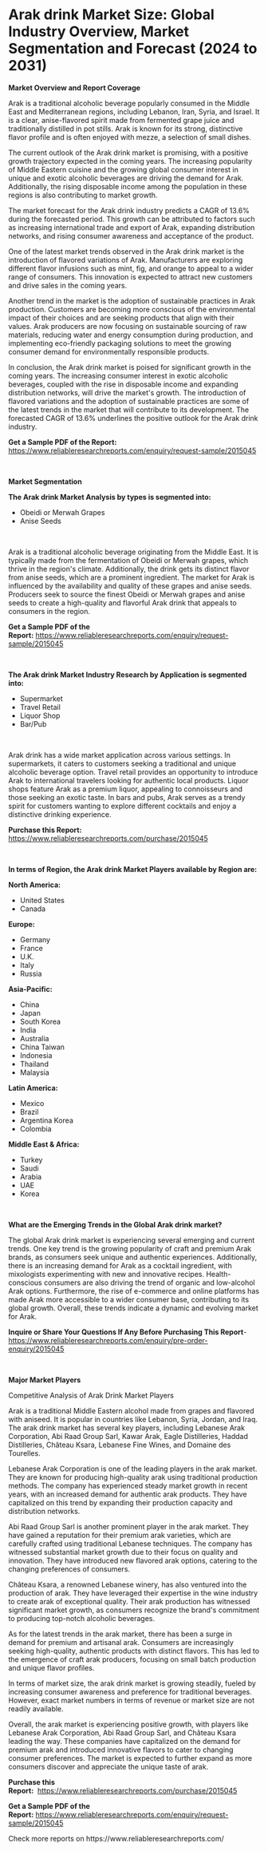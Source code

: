 <p><h1>Arak drink Market Size: Global Industry Overview, Market Segmentation and Forecast (2024 to 2031)</h1></p><p><strong>Market Overview and Report Coverage</strong></p>
<p><p>Arak is a traditional alcoholic beverage popularly consumed in the Middle East and Mediterranean regions, including Lebanon, Iran, Syria, and Israel. It is a clear, anise-flavored spirit made from fermented grape juice and traditionally distilled in pot stills. Arak is known for its strong, distinctive flavor profile and is often enjoyed with mezze, a selection of small dishes.</p><p>The current outlook of the Arak drink market is promising, with a positive growth trajectory expected in the coming years. The increasing popularity of Middle Eastern cuisine and the growing global consumer interest in unique and exotic alcoholic beverages are driving the demand for Arak. Additionally, the rising disposable income among the population in these regions is also contributing to market growth.</p><p>The market forecast for the Arak drink industry predicts a CAGR of 13.6% during the forecasted period. This growth can be attributed to factors such as increasing international trade and export of Arak, expanding distribution networks, and rising consumer awareness and acceptance of the product.</p><p>One of the latest market trends observed in the Arak drink market is the introduction of flavored variations of Arak. Manufacturers are exploring different flavor infusions such as mint, fig, and orange to appeal to a wider range of consumers. This innovation is expected to attract new customers and drive sales in the coming years.</p><p>Another trend in the market is the adoption of sustainable practices in Arak production. Customers are becoming more conscious of the environmental impact of their choices and are seeking products that align with their values. Arak producers are now focusing on sustainable sourcing of raw materials, reducing water and energy consumption during production, and implementing eco-friendly packaging solutions to meet the growing consumer demand for environmentally responsible products.</p><p>In conclusion, the Arak drink market is poised for significant growth in the coming years. The increasing consumer interest in exotic alcoholic beverages, coupled with the rise in disposable income and expanding distribution networks, will drive the market's growth. The introduction of flavored variations and the adoption of sustainable practices are some of the latest trends in the market that will contribute to its development. The forecasted CAGR of 13.6% underlines the positive outlook for the Arak drink industry.</p></p>
<p><strong>Get a Sample PDF of the Report:</strong> <a href="https://www.reliableresearchreports.com/enquiry/request-sample/2015045">https://www.reliableresearchreports.com/enquiry/request-sample/2015045</a></p>
<p>&nbsp;</p>
<p><strong>Market Segmentation</strong></p>
<p><strong>The Arak drink Market Analysis by types is segmented into:</strong></p>
<p><ul><li>Obeidi or Merwah Grapes</li><li>Anise Seeds</li></ul></p>
<p>&nbsp;</p>
<p><p>Arak is a traditional alcoholic beverage originating from the Middle East. It is typically made from the fermentation of Obeidi or Merwah grapes, which thrive in the region's climate. Additionally, the drink gets its distinct flavor from anise seeds, which are a prominent ingredient. The market for Arak is influenced by the availability and quality of these grapes and anise seeds. Producers seek to source the finest Obeidi or Merwah grapes and anise seeds to create a high-quality and flavorful Arak drink that appeals to consumers in the region.</p></p>
<p><strong>Get a Sample PDF of the Report:</strong>&nbsp;<a href="https://www.reliableresearchreports.com/enquiry/request-sample/2015045">https://www.reliableresearchreports.com/enquiry/request-sample/2015045</a></p>
<p>&nbsp;</p>
<p><strong>The Arak drink Market Industry Research by Application is segmented into:</strong></p>
<p><ul><li>Supermarket</li><li>Travel Retail</li><li>Liquor Shop</li><li>Bar/Pub</li></ul></p>
<p>&nbsp;</p>
<p><p>Arak drink has a wide market application across various settings. In supermarkets, it caters to customers seeking a traditional and unique alcoholic beverage option. Travel retail provides an opportunity to introduce Arak to international travelers looking for authentic local products. Liquor shops feature Arak as a premium liquor, appealing to connoisseurs and those seeking an exotic taste. In bars and pubs, Arak serves as a trendy spirit for customers wanting to explore different cocktails and enjoy a distinctive drinking experience.</p></p>
<p><strong>Purchase this Report:</strong>&nbsp; <a href="https://www.reliableresearchreports.com/purchase/2015045">https://www.reliableresearchreports.com/purchase/2015045</a></p>
<p>&nbsp;</p>
<p><strong>In terms of Region, the Arak drink Market Players available by Region are:</strong></p>
<p>
    <p> <strong> North America: </strong>
        <ul>
            <li>United States</li>
            <li>Canada</li>
        </ul>
        </p> 
    <p> <strong> Europe: </strong>
        <ul>
            <li>Germany</li>
            <li>France</li>
            <li>U.K.</li>
            <li>Italy</li>
            <li>Russia</li>
        </ul>
        </p> 
    <p> <strong> Asia-Pacific: </strong>
        <ul>
            <li>China</li>
            <li>Japan</li>
            <li>South Korea</li>
            <li>India</li>
            <li>Australia</li>
            <li>China Taiwan</li>
            <li>Indonesia</li>
            <li>Thailand</li>
            <li>Malaysia</li>
        </ul>
        </p> 
    <p> <strong> Latin America: </strong>
        <ul>
            <li>Mexico</li>
            <li>Brazil</li>
            <li>Argentina Korea</li>
            <li>Colombia</li>
        </ul>
        </p> 
    <p> <strong> Middle East & Africa: </strong>
        <ul>
            <li>Turkey</li>
            <li>Saudi</li>
            <li>Arabia</li>
            <li>UAE</li>
            <li>Korea</li>
        </ul>
    </p>
    </p>
<p>&nbsp;</p>
<p><strong>What are the Emerging Trends in the Global Arak drink market?</strong></p>
<p><p>The global Arak drink market is experiencing several emerging and current trends. One key trend is the growing popularity of craft and premium Arak brands, as consumers seek unique and authentic experiences. Additionally, there is an increasing demand for Arak as a cocktail ingredient, with mixologists experimenting with new and innovative recipes. Health-conscious consumers are also driving the trend of organic and low-alcohol Arak options. Furthermore, the rise of e-commerce and online platforms has made Arak more accessible to a wider consumer base, contributing to its global growth. Overall, these trends indicate a dynamic and evolving market for Arak.</p></p>
<p><strong>Inquire or Share Your Questions If Any Before Purchasing This Report</strong>- <a href="https://www.reliableresearchreports.com/enquiry/pre-order-enquiry/2015045">https://www.reliableresearchreports.com/enquiry/pre-order-enquiry/2015045</a></p>
<p>&nbsp;</p>
<p><strong>Major Market Players</strong></p>
<p><p>Competitive Analysis of Arak Drink Market Players</p><p>Arak is a traditional Middle Eastern alcohol made from grapes and flavored with aniseed. It is popular in countries like Lebanon, Syria, Jordan, and Iraq. The arak drink market has several key players, including Lebanese Arak Corporation, Abi Raad Group Sarl, Kawar Arak, Eagle Distilleries, Haddad Distilleries, Château Ksara, Lebanese Fine Wines, and Domaine des Tourelles.</p><p>Lebanese Arak Corporation is one of the leading players in the arak market. They are known for producing high-quality arak using traditional production methods. The company has experienced steady market growth in recent years, with an increased demand for authentic arak products. They have capitalized on this trend by expanding their production capacity and distribution networks.</p><p>Abi Raad Group Sarl is another prominent player in the arak market. They have gained a reputation for their premium arak varieties, which are carefully crafted using traditional Lebanese techniques. The company has witnessed substantial market growth due to their focus on quality and innovation. They have introduced new flavored arak options, catering to the changing preferences of consumers.</p><p>Château Ksara, a renowned Lebanese winery, has also ventured into the production of arak. They have leveraged their expertise in the wine industry to create arak of exceptional quality. Their arak production has witnessed significant market growth, as consumers recognize the brand's commitment to producing top-notch alcoholic beverages.</p><p>As for the latest trends in the arak market, there has been a surge in demand for premium and artisanal arak. Consumers are increasingly seeking high-quality, authentic products with distinct flavors. This has led to the emergence of craft arak producers, focusing on small batch production and unique flavor profiles.</p><p>In terms of market size, the arak drink market is growing steadily, fueled by increasing consumer awareness and preference for traditional beverages. However, exact market numbers in terms of revenue or market size are not readily available.</p><p>Overall, the arak market is experiencing positive growth, with players like Lebanese Arak Corporation, Abi Raad Group Sarl, and Château Ksara leading the way. These companies have capitalized on the demand for premium arak and introduced innovative flavors to cater to changing consumer preferences. The market is expected to further expand as more consumers discover and appreciate the unique taste of arak.</p></p>
<p><strong>Purchase this Report:</strong>&nbsp;&nbsp;<a href="https://www.reliableresearchreports.com/purchase/2015045">https://www.reliableresearchreports.com/purchase/2015045</a></p>
<p></p>
<p><strong>Get a Sample PDF of the Report:</strong>&nbsp;<a href="https://www.reliableresearchreports.com/enquiry/request-sample/2015045">https://www.reliableresearchreports.com/enquiry/request-sample/2015045</a></p>
<p>Check more reports on https://www.reliableresearchreports.com/</p>